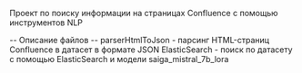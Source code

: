 Проект по поиску информации на страницах Confluence с помощью инструментов NLP

-- Описание файлов --
parserHtmlToJson - парсинг HTML-страниц Confluence в датасет в формате JSON
ElasticSearch - поиск по датасету с помощью ElasticSearch и модели saiga_mistral_7b_lora
